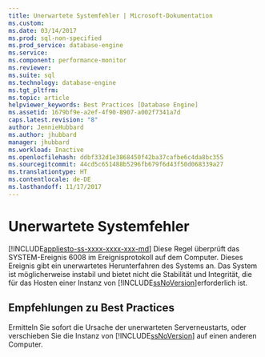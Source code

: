 ```yaml
---
title: Unerwartete Systemfehler | Microsoft-Dokumentation
ms.custom: 
ms.date: 03/14/2017
ms.prod: sql-non-specified
ms.prod_service: database-engine
ms.service: 
ms.component: performance-monitor
ms.reviewer: 
ms.suite: sql
ms.technology: database-engine
ms.tgt_pltfrm: 
ms.topic: article
helpviewer_keywords: Best Practices [Database Engine]
ms.assetid: 1679bf9e-a2ef-4f90-8907-a002f7341a7d
caps.latest.revision: "8"
author: JennieHubbard
ms.author: jhubbard
manager: jhubbard
ms.workload: Inactive
ms.openlocfilehash: ddbf332d1e3868450f42ba37cafbe6c4da8bc355
ms.sourcegitcommit: 44cd5c651488b5296fb679f6d43f50d068339a27
ms.translationtype: HT
ms.contentlocale: de-DE
ms.lasthandoff: 11/17/2017
---
```

# <a name="unexpected-system-failures"></a>Unerwartete Systemfehler
[!INCLUDE[appliesto-ss-xxxx-xxxx-xxx-md](../../includes/appliesto-ss-xxxx-xxxx-xxx-md.md)] Diese Regel überprüft das SYSTEM-Ereignis 6008 im Ereignisprotokoll auf dem Computer. Dieses Ereignis gibt ein unerwartetes Herunterfahren des Systems an. Das System ist möglicherweise instabil und bietet nicht die Stabilität und Integrität, die für das Hosten einer Instanz von [!INCLUDE[ssNoVersion](../../includes/ssnoversion-md.md)]erforderlich ist.  
  
## <a name="best-practices-recommendations"></a>Empfehlungen zu Best Practices  
 Ermitteln Sie sofort die Ursache der unerwarteten Serverneustarts, oder verschieben Sie die Instanz von [!INCLUDE[ssNoVersion](../../includes/ssnoversion-md.md)] auf einen anderen Computer.  
  
  
